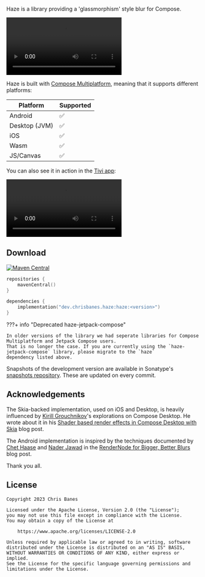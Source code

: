 Haze is a library providing a 'glassmorphism' style blur for Compose.

![type:video](./media/desktop-small.mp4)

Haze is built with [Compose Multiplatform](https://www.jetbrains.com/lp/compose-multiplatform/), meaning that it supports different platforms:

| Platform      | Supported        |
|---------------|------------------|
| Android       | ✅               |
| Desktop (JVM) | ✅               |
| iOS           | ✅               |
| Wasm          | ✅               |
| JS/Canvas     | ✅               |

You can also see it in action in the [Tivi app](https://github.com/chrisbanes/tivi):

![type:video](./media/tivi.mp4)

## Download

[![Maven Central](https://img.shields.io/maven-central/v/dev.chrisbanes.haze/haze)](https://search.maven.org/search?q=g:dev.chrisbanes.haze)

``` kotlin
repositories {
    mavenCentral()
}

dependencies {
    implementation("dev.chrisbanes.haze:haze:<version>")
}
```

???+ info "Deprecated haze-jetpack-compose"

    In older versions of the library we had seperate libraries for Compose Multiplatform and Jetpack Compose users.
    That is no longer the case. If you are currently using the `haze-jetpack-compose` library, please migrate to the `haze`
    dependency listed above.

Snapshots of the development version are available in Sonatype's [snapshots repository][snap]. These are updated on every commit.

## Acknowledgements

The Skia-backed implementation, used on iOS and Desktop, is heavily influenced by [Kirill Grouchnikov](https://www.pushing-pixels.org)'s explorations on Compose Desktop. He wrote about it in his [Shader based render effects in Compose Desktop with Skia](https://www.pushing-pixels.org/2022/04/09/shader-based-render-effects-in-compose-desktop-with-skia.html) blog post.

The Android implementation is inspired by the techniques documented by [Chet Haase](https://twitter.com/chethaase) and [Nader Jawad](https://twitter.com/nadewad) in the [RenderNode for Bigger, Better Blurs](https://medium.com/androiddevelopers/rendernode-for-bigger-better-blurs-ced9f108c7e2) blog post.

Thank you all.

## License

```
Copyright 2023 Chris Banes

Licensed under the Apache License, Version 2.0 (the "License");
you may not use this file except in compliance with the License.
You may obtain a copy of the License at

    https://www.apache.org/licenses/LICENSE-2.0

Unless required by applicable law or agreed to in writing, software
distributed under the License is distributed on an "AS IS" BASIS,
WITHOUT WARRANTIES OR CONDITIONS OF ANY KIND, either express or implied.
See the License for the specific language governing permissions and
limitations under the License.
```

[compose]: https://developer.android.com/jetpack/compose
[snap]: https://oss.sonatype.org/content/repositories/snapshots/dev/chrisbanes/haze/
